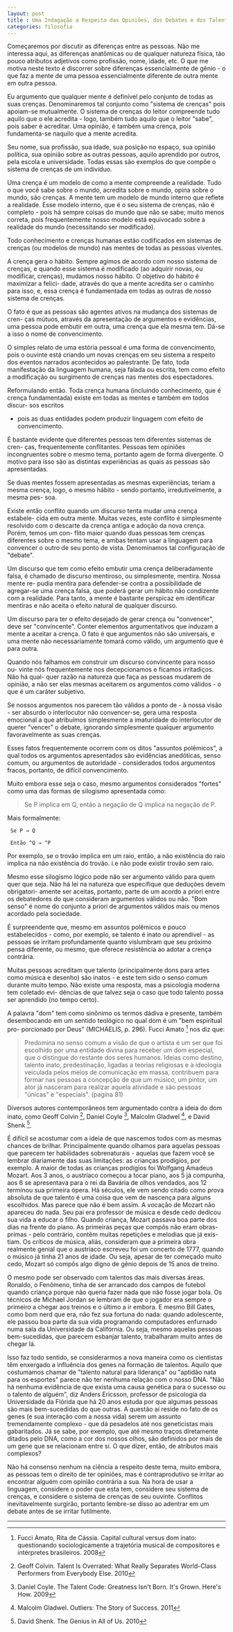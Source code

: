 ```yaml
---
layout: post
title : Uma Indagação a Respeito das Opiniões, dos Debates e dos Talentos
categories: filosofia
---
```


Começaremos por discutir as diferenças entre as pessoas. Não me interessa aqui,
as diferenças anatômicas ou de qualquer natureza física, tão pouco atributos
adjetivos como profissão, nome, idade, etc. O que me motiva neste texto é
discorrer sobre diferenças essencialmente de gênio - o que faz a mente de uma
pessoa essencialmente diferente de outra mente em outra pessoa.

Eu argumento que qualquer mente é definível pelo conjunto de todas as suas
crenças. Denominaremos tal conjunto como "sistema de crenças" pois apoiam-se
mutualmente. O sistema de crenças do leitor compreende tudo aquilo que o ele
acredita - logo, também tudo aquilo que o leitor "sabe", pois saber é
acreditar. Uma opinião, é também uma crença, pois fundamenta-se naquilo que a
mente acredita.

Seu nome, sua profissão, sua idade, sua posição no espaço, sua opinião
política, sua opinião sobre as outras pessoas, aquilo aprendido por outros,
pela escola e universidade. Todas essas são exemplos do que compõe o sistema de
crenças de um indivíduo.

Uma crença é um modelo de como a mente compreende a realidade. Tudo o que você
sabe sobre o mundo, acredita sobre o mundo, opina sobre o mundo, são crenças. A
mente tem um modelo de mundo interno que reflete a realidade. Esse modelo
interno, que é o seu sistema de crenças, não é completo - pois há sempre coisas
do mundo que não se sabe; muito menos correta, pois frequentemente nosso modelo
está equivocado sobre a realidade do mundo (necessitando ser modificado).

Todo conhecimento e crenças humanas estão codificados em sistemas de crenças
(ou modelos de mundo) nas mentes de todas as pessoas viventes.

A crença gera o hábito. Sempre agimos de acordo com nosso sistema de crenças, e
quando esse sistema é modificado (ao adquirir novas, ou modificar, crenças),
mudamos nosso hábito. O objetivo do hábito é maximizar a felici- dade, através
do que a mente acredita ser o caminho para isso, e, essa crença é fundamentada
em todas as outras de nosso sistema de crenças.

O fato é que as pessoas são agentes ativos na mudança dos sistemas de cren- ças
mútuos, através da apresentação de argumentos e evidências, uma pessoa pode
embutir em outra, uma crença que ela mesma tem. Dá-se a isso o nome de
convencimento.

O simples relato de uma estória pessoal é uma forma de convencimento, pois o
ouvinte está criando um novas crenças em seu sistema a respeito dos eventos
narrados acontecidos ao palestrante. De fato, toda manifestação da linguagem
humana, seja falada ou escrita, tem como efeito a modificação ou surgimento de
crenças nas mentes dos espectadores.

Reformulando então. Toda crença humana (incluindo conhecimento, que é crença
fundamentada) existe em todas as mentes e também em todos discur- sos escritos
- pois as duas entidades podem produzir linguagem com efeito de convencimento.

É bastante evidente que diferentes pessoas tem diferentes sistemas de cren-
ças, frequentemente conflitantes. Pessoas tem opiniões incongruentes sobre o
mesmo tema, portanto agem de forma divergente. O motivo para isso são as
distintas experiências as quais as pessoas são apresentadas.

Se duas mentes fossem apresentadas as mesmas experiências, teriam a mesma
crença, logo, o mesmo hábito - sendo portanto, irredutivelmente, a mesma pes-
soa.

Existe então conflito quando um discurso tenta mudar uma crença estabele- cida
em outra mente. Muitas vezes, este conflito é simplesmente resolvido com o
descarte da crença antiga e adoção da nova crença. Porém, temos um con- flito
maior quando duas pessoas tem crenças diferentes sobre o mesmo tema, e ambas
tentam usar a linguagem para convencer o outro de seu ponto de vista.
Denominamos tal configuração de "debate".

Um discurso que tem como efeito embutir uma crença deliberadamente falsa, é
chamado de discurso mentiroso, ou simplesmente, mentira. Nossa mente re- pudia
mentira para defender-se contra a possibilidade de agregar-se uma crença falsa,
que poderá gerar um hábito não condizente com a realidade. Para tanto, a mente
é bastante perspicaz em identificar mentiras e não aceita o efeito natural de
qualquer discurso.

Um discurso para ter o efeito desejado de gerar crença ou "convencer", deve ser
"convincente". Conter elementos argumentativos que induzam a mente a aceitar a
crença. O fato é que argumentos não são universais, e uma mente não
necessariamente tomará como válido, um argumento que é para outra.

Quando nós falhamos em construir um discurso convincente para nosso ou- vinte
nós frequentemente nos decepcionamos e ficamos irritadiços. Não há qual- quer
razão na natureza que faça as pessoas mudarem de opinião, a não ser elas mesmas
aceitarem os argumentos como válidos - o que é um caráter subjetivo.

Se nossos argumentos nos parecem tão válidos a ponto de - à nossa visão - ser
absurdo o interlocutor não convencer-se, gera uma resposta emocional a que
atribuímos simplesmente a imaturidade do interlocutor de querer "vencer" o
debate, ignorando simplesmente qualquer argumento favoravelmente as suas
crenças.

Esses fatos frequentemente ocorrem com os ditos "assuntos polêmicos", a qual
todos os argumentos apresentados são evidências anedóticas, senso comum, ou
argumentos de autoridade - considerados todos argumentos fracos, portanto, de
difícil convencimento.

Muito embora esse seja o caso, mesmo argumentos considerados "fortes" como uma
das formas de silogismo apresentada como:

> Se P implica em Q, então a negação de Q implica na negação de P.

Mais formalmente:

     Se P → Q

     Então ^Q → ^P

Por exemplo, se o trovão implica em um raio, então, a não existência do raio
implica na não existência do trovão. i.e não pode existir trovão sem raio.

Mesmo esse silogismo lógico pode não ser argumento válido para quem quer que
seja. Não há lei na natureza que especifique que deduções devem obrigatori-
amente ser aceitas, portanto, parte de um acordo a priori entre os debatedores
do que consideram argumentos válidos ou não. "Bom senso" é nome do conjunto a
priori de argumentos válidos mais ou menos acordado pela sociedade.

É surpreendente que, mesmo em assuntos polêmicos e pouco estabelecidos - como,
por exemplo, se talento é inato ou aprendível - as pessoas se irritam
profundamente quanto vislumbram que seu próximo pensa diferente, ou mesmo, que
oferece resistência ao adotar a crença contrária.

Muitas pessoas acreditam que talento (principalmente dons para artes como
música e desenho) são inatos - e este tem sido o senso comum durante muito
tempo. Não existe uma resposta, mas a psicologia moderna tem coletado evi-
dências de que talvez seja o caso que todo talento possa ser aprendido (no
tempo certo).

A palavra "dom" tem como sinônimo os termos dádiva e presente, também
desembocando em um sentido teológico no qual dom é um "bem espiritual pro-
porcionado por Deus" (MICHAELIS, p. 296). Fucci Amato [^1] nos diz que:

> Predomina no senso comum a visão de que o artista é um ser que foi
> escolhido por uma entidade divina para receber um dom especial, que o distingue
> do restante dos seres humanos. Ideias como destino, talento inato,
> predestinação, ligadas a teorias religiosas e à ideologia veiculada pelos meios
> de comunicação em massa, contribuem para formar nas pessoas a concepção de que
> um músico, um pintor, um ator já nasceram para realizar aquela atividade e são
> pessoas "únicas" e "especiais". (pagina 81)

Diversos autores contemporâneos tem argumentado contra a ideia do dom inato,
como Geoff Colvin [^2], Daniel Coyle [^3], Malcolm Gladwel [^4], e David Shenk
[^5].

É difícil se acostumar com a ideia de que nascemos todos com as mesmas chances
de brilhar. Principalmente quando olhamos para aquelas pessoas que parecem ter
habilidades sobrenaturais - aquelas que fazem você se lembrar diariamente das
suas limitações: as crianças prodígios, por exemplo. A maior de todas as
crianças prodígios foi Wolfgang Amadeus Mozart. Aos 3 anos, o austríaco começou
a tocar piano, aos 5 já compunha, aos 6 se apresentava para o rei da Bavária de
olhos vendados, aos 12 terminou sua primeira ópera. Há séculos, ele vem sendo
citado como prova absoluta de que talento é uma coisa que vem de nascença para
alguns escolhidos. Mas parece que não é bem assim. A vocação de Mozart não
apareceu do nada. Seu pai era professor de música e desde cedo dedicou sua vida
a educar o filho. Quando criança, Mozart passava boa parte dos dias na frente
do piano. As primeiras peças que compôs não eram obras-primas - pelo contrário,
contêm muitas repetições e melodias que já exis- tiam. Os críticos de música,
aliás, consideram que a primeira obra realmente genial que o austríaco escreveu
foi um concerto de 1777, quando o músico já tinha 21 anos de idade. Ou seja,
apesar de ter começado muito cedo, Mozart só compôs algo digno de gênio depois
de 15 anos de treino.

O mesmo pode ser observado com talentos das mais diversas áreas. Ronaldo, o
Fenômeno, tinha de ser arrancado dos campos de futebol quando criança porque
não queria fazer nada que não fosse jogar bola. Os técnicos de Michael Jordan
se lembram de que o jogador era sempre o primeiro a chegar aos treinos e o
último a ir embora. E mesmo Bill Gates, como bom nerd que era, não fez sua
fortuna do nada: quando adolescente, ele passou boa parte da sua vida
programando computadores enfurnado numa sala da Universidade da Califórnia. Ou
seja, mesmo aquelas pessoas bem-sucedidas, que parecem esbanjar talento,
trabalharam muito antes de chegar lá.

Isso faz todo sentido, se considerarmos a nova maneira como os cientistas têm
enxergado a influência dos genes na formação de talentos. Aquilo que costumamos
chamar de "talento natural para liderança" ou "aptidão nata para os esportes"
parece não ter nenhuma relação com o nosso DNA. "Não há nenhuma evidência de
que exista uma causa genética para o sucesso ou o talento de alguém", diz
Anders Ericsson, professor de psicologia da Universidade da Flórida que há 20
anos estuda por que algumas pessoas são mais bem-sucedidas do que outras. A
questão aí reside no fato de os genes (e sua interação com a nossa vida) serem
um assunto tremendamente complexo - que dá pesadelos até nos geneticistas mais
gabaritados. Já se sabe, por exemplo, que até mesmo traços diretamente ditados
pelo DNA, como a cor dos nossos olhos, são definidos por mais de um gene que se
relacionam entre si. O que dizer, então, de atributos mais complexos?

Não há consenso nenhum na ciência a respeito deste tema, muito embora, as
pessoas tem o direito de ter opiniões, mas é contraprodutivo se irritar ao
encontrar alguém com opinião contrária a sua. Na hora de usar a linguagem,
considere o poder que esta tem, considere seu sistema de crenças, e considere o
sistema de crenças de seu ouvinte. Conflitos inevitavelmente surgirão, portanto
lembre-se disso ao adentrar em um debate antes de se irritar futilmente.

-----

[^1]: Fucci Amato, Rita de Cássia. Capital cultural versus dom inato:
      questionando sociologicamente a trajetória musical de compositores e
      intérpretes brasileiros. 2008

[^2]: Geoff Colvin. Talent Is Overrated: What Really Separates World-Class
      Performers from Everybody Else. 2010

[^3]: Daniel Coyle. The Talent Code: Greatness Isn't Born. It's Grown. Here's
      How. 2009

[^4]: Malcolm Gladwel. Outliers: The Story of Success. 2011

[^5]: David Shenk. The Genius in All of Us. 2010

